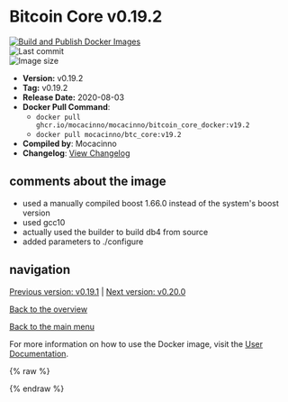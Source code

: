 # Bitcoin Core v0.19.2

[![Build and Publish Docker Images](https://github.com/mocacinno/bitcoin_core_docker/actions/workflows/build-and-publish.yml/badge.svg?branch=v19.2)](https://github.com/mocacinno/bitcoin_core_docker/actions/workflows/build-and-publish.yml)  
![Last commit](https://badgen.net/github/last-commit/mocacinno/bitcoin_core_docker/v19.2)  
![Image size](https://badgen.net/docker/size/mocacinno/btc_core/v19.2?color=green)  

- **Version:** v0.19.2
- **Tag:** v0.19.2
- **Release Date:** 2020-08-03
- **Docker Pull Command**:
  - `docker pull ghcr.io/mocacinno/mocacinno/bitcoin_core_docker:v19.2`
  - `docker pull mocacinno/btc_core:v19.2`
- **Compiled by**: Mocacinno
- **Changelog**: [View Changelog](https://github.com/bitcoin/bitcoin/blob/v0.19.2/doc/release-notes.md)

## comments about the image

- used a manually compiled boost 1.66.0 instead of the system's boost version
- used gcc10
- actually used the builder to build db4 from source
- added parameters to ./configure

## navigation

[Previous version: v0.19.1](./v19.1.md) | [Next version: v0.20.0](./v20.0.md)

[Back to the overview](./Readme.md)

[Back to the main menu](../Readme.md)

For more information on how to use the Docker image, visit the [User Documentation](../userdocs/Readme.md).

<!-- Google tag (gtag.js) -->
{% raw %}
<script async src="https://www.googletagmanager.com/gtag/js?id=G-BPC6NC6FF9"></script>
<script>
  window.dataLayer = window.dataLayer || [];
  function gtag(){dataLayer.push(arguments);}
  gtag('js', new Date());
  gtag('config', 'G-BPC6NC6FF9');
</script>
{% endraw %}
